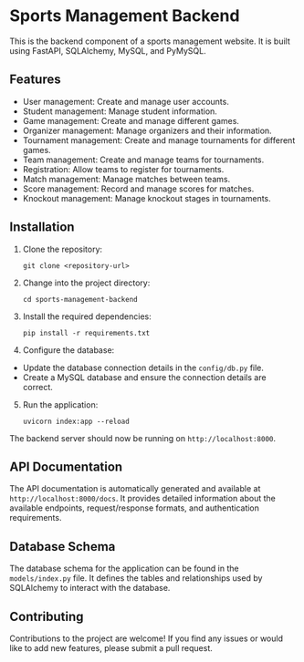 # Sports Management Backend

This is the backend component of a sports management website. It is built using FastAPI, SQLAlchemy, MySQL, and PyMySQL.

## Features

- User management: Create and manage user accounts.
- Student management: Manage student information.
- Game management: Create and manage different games.
- Organizer management: Manage organizers and their information.
- Tournament management: Create and manage tournaments for different games.
- Team management: Create and manage teams for tournaments.
- Registration: Allow teams to register for tournaments.
- Match management: Manage matches between teams.
- Score management: Record and manage scores for matches.
- Knockout management: Manage knockout stages in tournaments.

## Installation

1. Clone the repository:

   `git clone <repository-url>`

2. Change into the project directory:

   `cd sports-management-backend`

3. Install the required dependencies:

   `pip install -r requirements.txt`

4. Configure the database:

- Update the database connection details in the `config/db.py` file.
- Create a MySQL database and ensure the connection details are correct.

5. Run the application:

   `uvicorn index:app --reload`

The backend server should now be running on `http://localhost:8000`.

## API Documentation

The API documentation is automatically generated and available at `http://localhost:8000/docs`. It provides detailed information about the available endpoints, request/response formats, and authentication requirements.

## Database Schema

The database schema for the application can be found in the `models/index.py` file. It defines the tables and relationships used by SQLAlchemy to interact with the database.

## Contributing

Contributions to the project are welcome! If you find any issues or would like to add new features, please submit a pull request.
